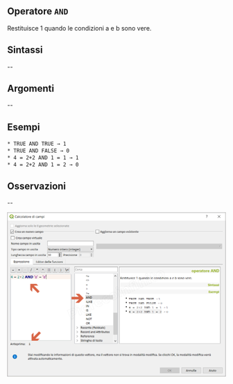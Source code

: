 ## Operatore `AND`

Restituisce 1 quando le condizioni a e b sono vere.

## Sintassi

--

## Argomenti
--
## Esempi
```
* TRUE AND TRUE → 1
* TRUE AND FALSE → 0
* 4 = 2+2 AND 1 = 1 → 1
* 4 = 2+2 AND 1 = 2 → 0
```

## Osservazioni

--

<img src="/img/operatori/AND1.png">